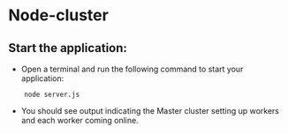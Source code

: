 # Node-cluster

## Start the application:
- Open a terminal and run the following command to start your application:
```
    node server.js
```
- You should see output indicating the Master cluster setting up workers and each worker coming online.

